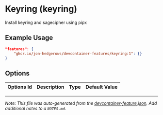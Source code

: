 
# Keyring (keyring)

Install keyring and sagecipher using pipx

## Example Usage

```json
"features": {
    "ghcr.io/jon-hedgerows/devcontainer-features/keyring:1": {}
}
```

## Options

| Options Id | Description | Type | Default Value |
|-----|-----|-----|-----|




---

_Note: This file was auto-generated from the [devcontainer-feature.json](https://github.com/jon-hedgerows/devcontainer-features/blob/main/src/keyring/devcontainer-feature.json).  Add additional notes to a `NOTES.md`._
